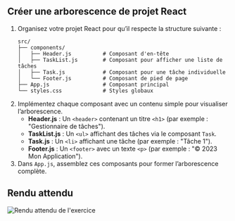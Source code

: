 ## Créer une arborescence de projet React

1. Organisez votre projet React pour qu’il respecte la structure suivante :
    ```
    src/
    ├── components/
    │   ├── Header.js          # Composant d'en-tête
    │   ├── TaskList.js        # Composant pour afficher une liste de tâches
    │   ├── Task.js            # Composant pour une tâche individuelle
    │   └── Footer.js          # Composant de pied de page
    ├── App.js                 # Composant principal
    └── styles.css             # Styles globaux
    ```
2. Implémentez chaque composant avec un contenu simple pour visualiser l’arborescence.
    - **Header.js** : Un `<header>` contenant un titre `<h1>` (par exemple : "Gestionnaire de tâches").
    - **TaskList.js** : Un `<ul>` affichant des tâches via le composant `Task`.
    - **Task.js** : Un `<li>` affichant une tâche (par exemple : "Tâche 1").
    - **Footer.js** : Un `<footer>` avec un texte `<p>` (par exemple : "© 2023 Mon Application").
3. Dans `App.js`, assemblez ces composants pour former l’arborescence complète.

## Rendu attendu

<img src="../img/rendu_exo_12_1.png" alt="Rendu attendu de l'exercice">